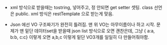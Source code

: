 * xml 방식으로 받을때는 tostring, 넣어주고, 정 안되면 get setter 셋팅. class 선언은 public.
 xml 방식은 restTemplate 으로 받는게 맞음.
 
* Json 에선  VO 구조짜기가 완전히 틀려짐. 맨 위 VO는 아무이름이나 하고 시작. 문제가 맨 밑단 데이터set을 받을때
 json list 방식으로 오면 괜찬은데, 그냥 { a:a, b:b, c:c} 이렇게 오면 a,b,c 이렇게 밑단 VO3개를 일일히 다 만들어줘야함. 
 
 